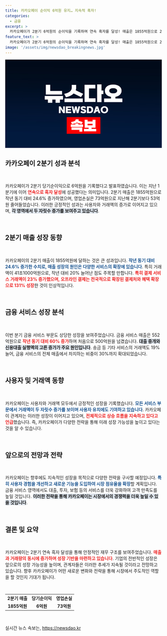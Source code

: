 ```yaml
---
title: 카카오페이 순이익 6억원 유지… 지속적 흑자!
categories:
  - 금융
excerpt: >
  카카오페이가 2분기 6억원의 순이익을 기록하며 연속 흑자를 달성! 매출은 1855억원으로 24.6% 상승, 특히 오프라인 결제는 131% 증가. 금융 서비스도 역대 최대 매출 552억원을 기록하며 성장세를 이어가고 있다.
feature_text: >
  카카오페이가 2분기 6억원의 순이익을 기록하며 연속 흑자를 달성! 매출은 1855억원으로 24.6% 상승, 특히 오프라인 결제는 131% 증가. 금융 서비스도 역대 최대 매출 552억원을 기록하며 성장세를 이어가고 있다.
image: '/assets/img/newsdao_breakingnews.jpg'
---
```


<p><img src="/assets/img/newsdao_breakingnews.jpg" alt="koreaapp 속보" /></p>

<h2 data-ke-size="size26">카카오페이 2분기 성과 분석</h2>

<p data-ke-size="size16">&nbsp;</p>

<p>카카오페이가 2분기 당기순이익으로 6억원을 기록했다고 발표하였습니다. 이는 지난 1분기에 이어 <b><span style="color: #ee2323;">연속으로 흑자 달성</span></b>에 성공했다는 의미입니다. 2분기 매출은 1855억원으로 작년 동기 대비 24.6% 증가하였으며, 영업손실은 73억원으로 지난해 2분기보다 53억원 줄어들었습니다. 이러한 긍정적인 성과는 사용자와 거래액의 증가로 이어지고 있으며, <b><span style="background-color: #21538527;">각 영역에서 두 자릿수 증가를 보여주고 있습니다</span></b>.</p>

<p data-ke-size="size16">&nbsp;</p>

<h2 data-ke-size="size26">2분기 매출 성장 동향</h2>

<p data-ke-size="size16">&nbsp;</p>

<p>카카오페이의 2분기 매출이 1855억원에 달하는 것은 큰 성과입니다. <b><span style="color: #1a5490;">작년 동기 대비 24.6% 증가한 수치로, 매출 성장의 원인은 다양한 서비스의 확장에 있습니다</span></b>. 특히 거래액이 41조1000억원으로, 작년 대비 20% 늘어난 점도 주목할 만합니다. <b><span style="color: #ee2323;">특히 결제 서비스 거래액이 23% 증가했으며, 오프라인 결제는 전국적으로 확장된 결제처와 혜택 확장으로 131% 성장</span></b>한 것이 인상적입니다.</p>

<p data-ke-size="size16">&nbsp;</p>

<h2 data-ke-size="size26">금융 서비스 성장 분석</h2>

<p data-ke-size="size16">&nbsp;</p>

<p>이번 분기 금융 서비스 부문도 상당한 성장을 보여주었습니다. 금융 서비스 매출은 552억원으로 <b><span style="color: #ee2323;">작년 동기 대비 60% 증가</span></b>하며 처음으로 500억원을 넘겼습니다. <b><span style="background-color: #21538527;">대출 중개와 신용대출 실행액의 고른 증가가 주요 원인입니다</span></b>. 송금 등 기타 서비스의 거래액도 19% 늘어, 금융 서비스의 전체 매출에서 차지하는 비중이 30%까지 확대되었습니다.</p>

<p data-ke-size="size16">&nbsp;</p>

<h2 data-ke-size="size26">사용자 및 거래액 동향</h2>

<p data-ke-size="size16">&nbsp;</p>

<p>카카오페이는 사용자와 거래액 모두에서 긍정적인 성장을 기록했습니다. <b><span style="color: #1a5490;">모든 서비스 부문에서 거래액이 두 자릿수 증가를 보이며 사용자 유치에도 기여하고 있습니다</span></b>. 카카오페이 관계자는 이러한 성장이 이어지고 있으며, <b><span style="color: #ee2323;">전체적으로 상승 흐름을 지속하고 있다고 언급</span></b>했습니다. 즉, 카카오페이가 다양한 전략을 통해 미래 성장 가능성을 높이고 있다는 것을 알 수 있습니다.</p>

<p data-ke-size="size16">&nbsp;</p>

<h2 data-ke-size="size26">앞으로의 전망과 전략</h2>

<p data-ke-size="size16">&nbsp;</p>

<p>카카오페이는 향후에도 지속적인 성장을 목적으로 다양한 전략을 구사할 예정입니다. <b><span style="color: #1a5490;">특히 사용자 경험을 개선하고 새로운 기능을 도입하여 시장 점유율을 확장</span></b>할 계획입니다. 금융 서비스 영역에서도 대출, 투자, 보험 등의 서비스를 더욱 강화하여 고객 만족도를 높일 것입니다. <b><span style="background-color: #21538527;">이러한 전략을 통해 카카오페이는 시장에서의 경쟁력을 더욱 높일 수 있을 것입니다</span></b>.</p>

<p data-ke-size="size16">&nbsp;</p>

<h2 data-ke-size="size26">결론 및 요약</h2>

<p data-ke-size="size16">&nbsp;</p>

<p>카카오페이는 2분기 연속 흑자 달성을 통해 안정적인 재무 구조를 보여주었습니다. <b><span style="color: #ee2323;">매출과 거래량의 동시에 증가하며 성장 기반을 마련하고 있습니다</span></b>. 기업의 전반적인 성장은 앞으로의 성장 가능성을 높이며, 관계자들은 이러한 추세가 지속될 것이라고 전망하고 있습니다. 향후 카카오페이가 어떤 새로운 변화와 전략을 통해 시장에서 주도적인 역할을 할 것인지 기대가 됩니다.</p>

<p data-ke-size="size16">&nbsp;</p>

<table>
    <tr>
        <td style="text-align: center; height: 17px;"><b>2분기 매출</b></td>
        <td style="text-align: center; height: 17px;"><b>당기순이익</b></td>
        <td style="text-align: center; height: 17px;"><b>영업손실</b></td>
    </tr>
    <tr>
        <td style="text-align: center; height: 17px;"><b>1855억원</b></td>
        <td style="text-align: center; height: 17px;"><b>6억원</b></td>
        <td style="text-align: center; height: 17px;"><b>73억원</b></td>
    </tr>
</table>

<p data-ke-size="size16">&nbsp;</p>
실시간 뉴스 속보는, <a href="https://newsdao.kr" rel="dofollow">https://newsdao.kr</a>



